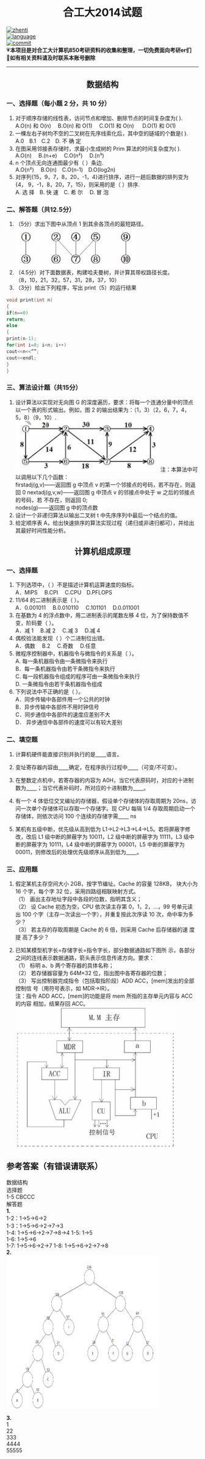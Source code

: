 # <center>合工大2014试题</center>

[![zhenti](https://img.shields.io/badge/%E8%80%83%E7%A0%94%E7%9C%9F%E9%A2%98-850-brightgreen)](https://github.com/HFUT-cskaoyan/zhenti)  
[![language](https://img.shields.io/badge/language-c%2B%2B-orange)](#language)  
[![commit](https://img.shields.io/github/last-commit/HFUT-cskaoyan/zhenti)](#commit)  
:heartpulse:**本项目是对合工大计算机850考研资料的收集和整理，一切免费面向考研er们**  
:love_letter:**如有相关资料请及时联系本账号删除**
****
## <center>数据结构</center>
### 一、选择题（每小题 2 分，共 10 分）
1. 对于顺序存储的线性表，访问节点和增加、删除节点的时间复杂度为( ).  
A.O(n) 和 O(n)&emsp; B.O(n) 和 O(1)&emsp; C.O(1) 和 O(n) &emsp; D.O(1) 和 O(1)
2. 一棵左右子树均不空的二叉树在先序线索化后，其中空的链域的个数是( ).  
A.0&emsp;B.1&emsp;C.2&emsp;D. 不 确 定
3. 在图采用邻接表存储时，求最小生成树的 Prim 算法的时间复杂度为( ).  
A.O(n) &emsp;B.(n+e) &emsp;C.O(n²) &emsp;D.(n³)
4. n 个顶点无向连通图最少有（ ）条边.  
A.O(n²)&emsp; B.O(n)&emsp;C.O(n-1)&emsp;D.O(log2n)  
5. 对序列{15，9，7，8，20，-1，4}进行排序，进行一趟后数据的排列变为{4， 9，-1，8，20，7，15}，则采用的是（ ）排序.  
A. 选 择&emsp;B. 快 速&emsp;C. 希 尔&emsp; D. 冒 泡
### 二、解答题（共12.5分）
1. （5分）求出下图中从顶点 1 到其余各顶点的最短路径。  
![img1](/img/2014-1.jpg)
2. （4.5分）对下面数据表，构建哈夫曼树，并计算其带权路径长度。  
（8，10，21，32，57，31，28，37，10）
3. （3分）给出下列程序，写出 print（5）的运行结果  
```c++
void print(int n)
{
if(n==0)
return;
else
{
print(n-1);
for(int i=0; i<n; i++)
cout<<n<<””;
cout<<endl;
}
}
```
### 三、算法设计题（共15分）
1. 设计算法以实现对无向图 G 的深度遍历，要求：将每一个连通分量中的顶点以一个表的形式输出。例如，图 2 的输出结果为：（1，3）（2，6，7，4， 5，8）（9，10）.  
![img2](/img/2014-2.png)
注：本算法中可以调用以下几个函数：  
firstadj(g,v)——返回图 g 中顶点 v 的第一个邻接点的号码，若不存在，则返回 0  nextadj(g,v,w)——返回图 g 中顶点 v 的邻接点中处于 w 之后的邻接点的号码，若 不存在，则返回 0;  
nodes(g)——返回图 g 中的顶点数
2. 设计一个非递归算法以输出二叉树 t 中先序序列中最后一个结点的值。
3. 给定顺序表 A，给出快速排序的算法实现过程（递归或非递归都可），并给出其最好时间性能分析。
## <center>计算机组成原理</center>
### 一、选择题
1. 下列选项中，（ ）不是描述计算机运算速度的指标。  
A．MIPS&emsp; B.CPI &emsp;C.CPU&emsp;D.PFLOPS
2. 11/64 的二进制表示是（ ）。  
A．0.001011&emsp; B.0.010110&emsp; C.101101&emsp; D.0.011001
3. 在基数为 4 的浮点数中，用二进制表示的尾数左移 4 位，为了保持数值不变，阶码要（ ）。  
A．减 1&emsp; B.减 2 &emsp;C.减 3 &emsp;D.减 4 
4. 偶校验法能发现（ ）个二进制位出错。  
A．偶数&emsp; B.2 &emsp;C.奇数&emsp; D.任意
5. 微程序控制器中，机器指令与微指令的关系是（ ）。  
A. 每一条机器指令由一条微指令来执行  
B．每一条机器指令由若干条微指令来执行  
C. 每一段机器指令组成的程序可由一条微指令来执行  
D. 一条微指令由若干条机器指令组成
6. 下列说法中不正确的是（ ）。  
A．同步传输中各部件用一个公共的时钟  
B．异步传输中各部件不用时钟信号  
C．同步通信中各部件的速度应差别不大  
D． 异步通信中各部件的速度可以有较大差别
### 二、填空题

1. 计算机硬件能直接识别并执行的是<u>&emsp;&emsp;</u>语言。

2. 变址寄存器内容由<u>&emsp;&emsp;</u>确定，在程序执行过程中<u>&emsp;&emsp;</u>（可变/不可变）。

3. 在整数定点机中，若寄存器的内容为 A0H，当它代表原码时，对应的十进制
数为<u>&emsp;&emsp;</u>；当它代表补码时，所对应的十进制数为<u>&emsp;&emsp;</u>。

4. 有一个 4 体低位交叉编址的存储器，假设单个存储体的存取周期为 20ns，访问一次单个存储体可以存取一个存储字。现 CPU 每隔 1/4 存取周期启动一个存储体，则依次访问 100 个连续的存储字需<u>&emsp;&emsp;</u> ns

5. 某机有五级中断，优先级从高到低为 L1→L2→L3→L4→L5。若将屏蔽字修改，改后 L1 级中断的屏蔽字为 10011，L2 级中断的屏蔽字为 11111，L3 级中断的屏蔽字为 10111，L4 级中断的屏蔽字为 00001，L5 中断的屏蔽字为 00011，则修改后的处理优先级顺序从高到低为<u>&emsp;&emsp;</u>。

### 三、应用题

1. 假定某机主存空间大小 2GB，按字节编址。Cache 的容量 128KB， 块大小为16 个字，每个字 32 位，采用四路组相联映射方式。  
（1） 画出主存地址字段中各段的位数，指明其含义；  
（2） 设 Cache 初态为空，CPU 依次读主存第 0，1，2，…，99 号单元读
出 100 个字（主存一次读出一个字），并重复按此次序读 10 次，命中率为多
少？  
（3） 若主存的存取周期是 Cache 的 6 倍，则采用 Cache 后存储器的速
度提 高了多少？

2. 已知某模型机字长=存储字长=指令字长，部分数据通路如下图所 示，各部分之间的连线表示数据通路，箭头表示信息传递方向。要求：  
（1） 标明 a、b 两个寄存器的具体名称；  
（2） 若存储器容量为 64M×32 位，指出图中各寄存器的位数；  
（3） 写出控制器完成指令（包括取指阶段）ADD ACC，[mem]发出的全部 控制信
号（用符号表示，如 MDR→IR）。  
注：指令 ADD ACC，[mem]的功能是将 mem 所指的主存单元内容与 ACC 的内容
相加，结果存回 ACC。  
![img3](/img/2014-3.jpg)

## 参考答案（有错误请联系）

数据结构  
选择题  
1-5 CBCCC  
解答题  
**1.**  
1-2：1->5->6->2  
1-3：1->5->6->2->7->3  
1-4: 1->5->6->2->7->8->4
1-5: 1->5  
1-6: 1->5->6  
1-7: 1->5->6->2->7
1-8: 1->5->6->2->7->8  
**2.**  
<img src="../image/2014/1624784964076.png" width="400px" height="400px">  

**3.**  
1<br>
22  
333  
4444  
55555
